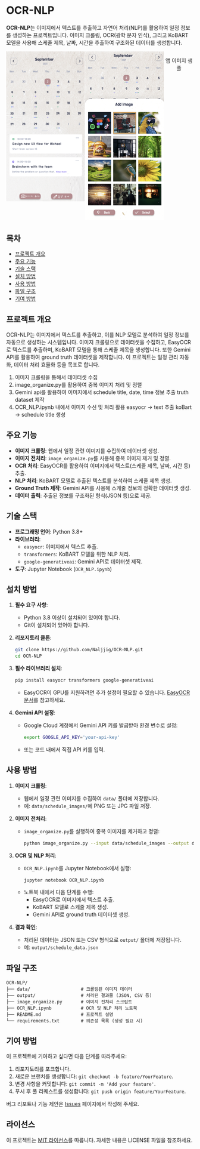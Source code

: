 # OCR-NLP

**OCR-NLP**는 이미지에서 텍스트를 추출하고 자연어 처리(NLP)를 활용하여 일정 정보를 생성하는 프로젝트입니다. 이미지 크롤링, OCR(광학 문자 인식), 그리고 KoBART 모델을 사용해 스케줄 제목, 날짜, 시간을 추출하여 구조화된 데이터를 생성합니다.

<div style="display: flex; justify-content: space-between; text-align: center;">
  <div style="width: 45%;">
    <img src="image.png" alt="Golfvision-Tracker Lower camera example" style="width: 100%;">
  </div>
  <div style="width: 45%;">
    <img src="image2.png" alt="Golfvision-Tracker Another example" style="width: 100%;">
  </div>
    <p>앱 이미지 샘플</p>
</div>

## 목차
- [프로젝트 개요](#프로젝트-개요)
- [주요 기능](#주요-기능)
- [기술 스택](#기술-스택)
- [설치 방법](#설치-방법)
- [사용 방법](#사용-방법)
- [파일 구조](#파일-구조)
- [기여 방법](#기여-방법)

## 프로젝트 개요
OCR-NLP는 이미지에서 텍스트를 추출하고, 이를 NLP 모델로 분석하여 일정 정보를 자동으로 생성하는 시스템입니다. 이미지 크롤링으로 데이터셋을 수집하고, EasyOCR로 텍스트를 추출하며, KoBART 모델을 통해 스케줄 제목을 생성합니다. 또한 Gemini API를 활용하여 ground truth 데이터셋을 제작합니다. 이 프로젝트는 일정 관리 자동화, 데이터 처리 효율화 등을 목표로 합니다.

1. 이미지 크롤링을 통해서 데이터셋 수집
2. image_organize.py를 활용하여 중복 이미지 처리 및 정렬 
3. Gemini api를 활용하여 이미지에서 schedule title, date, time 정보 추출  truth dataset 제작
4. OCR_NLP.ipynb 내에서  이미지 수신 및 처리 활용 
    easyocr -> text 추출
    koBart  -> schedule title 생성

## 주요 기능
- **이미지 크롤링**: 웹에서 일정 관련 이미지를 수집하여 데이터셋 생성.
- **이미지 전처리**: `image_organize.py`를 사용해 중복 이미지 제거 및 정렬.
- **OCR 처리**: EasyOCR를 활용하여 이미지에서 텍스트(스케줄 제목, 날짜, 시간 등) 추출.
- **NLP 처리**: KoBART 모델로 추출된 텍스트를 분석하여 스케줄 제목 생성.
- **Ground Truth 제작**: Gemini API를 사용해 스케줄 정보의 정확한 데이터셋 생성.
- **데이터 출력**: 추출된 정보를 구조화된 형식(JSON 등)으로 제공.

## 기술 스택
- **프로그래밍 언어**: Python 3.8+
- **라이브러리**:
  - `easyocr`: 이미지에서 텍스트 추출.
  - `transformers`: KoBART 모델을 위한 NLP 처리.
  - `google-generativeai`: Gemini API로 데이터셋 제작.
- **도구**: Jupyter Notebook (`OCR_NLP.ipynb`)

## 설치 방법
1. **필수 요구 사항**:
   - Python 3.8 이상이 설치되어 있어야 합니다.
   - Git이 설치되어 있어야 합니다.

2. **리포지토리 클론**:
   ```bash
   git clone https://github.com/Naljjig/OCR-NLP.git
   cd OCR-NLP
   ```

3. **필수 라이브러리 설치**:
   ```bash
   pip install easyocr transformers google-generativeai
   ```
   - EasyOCR이 GPU를 지원하려면 추가 설정이 필요할 수 있습니다. [EasyOCR 문서](https://github.com/JaidedAI/EasyOCR)를 참고하세요.

4. **Gemini API 설정**:
   - Google Cloud 계정에서 Gemini API 키를 발급받아 환경 변수로 설정:
     ```bash
     export GOOGLE_API_KEY='your-api-key'
     ```
   - 또는 코드 내에서 직접 API 키를 입력.

## 사용 방법
1. **이미지 크롤링**:
   - 웹에서 일정 관련 이미지를 수집하여 `data/` 폴더에 저장합니다.
   - 예: `data/schedule_images/`에 PNG 또는 JPG 파일 저장.

2. **이미지 전처리**:
   - `image_organize.py`를 실행하여 중복 이미지를 제거하고 정렬:
     ```bash
     python image_organize.py --input data/schedule_images --output data/organized_images
     ```

3. **OCR 및 NLP 처리**:
   - `OCR_NLP.ipynb`를 Jupyter Notebook에서 실행:
     ```bash
     jupyter notebook OCR_NLP.ipynb
     ```
   - 노트북 내에서 다음 단계를 수행:
     - EasyOCR로 이미지에서 텍스트 추출.
     - KoBART 모델로 스케줄 제목 생성.
     - Gemini API로 ground truth 데이터셋 생성.

4. **결과 확인**:
   - 처리된 데이터는 JSON 또는 CSV 형식으로 `output/` 폴더에 저장됩니다.
   - 예: `output/schedule_data.json`

## 파일 구조
```
OCR-NLP/
├── data/                   # 크롤링된 이미지 데이터
├── output/                 # 처리된 결과물 (JSON, CSV 등)
├── image_organize.py       # 이미지 전처리 스크립트
├── OCR_NLP.ipynb           # OCR 및 NLP 처리 노트북
├── README.md               # 프로젝트 설명
└── requirements.txt        # 의존성 목록 (생성 필요 시)
```

## 기여 방법
이 프로젝트에 기여하고 싶다면 다음 단계를 따라주세요:
1. 리포지토리를 포크합니다.
2. 새로운 브랜치를 생성합니다: `git checkout -b feature/YourFeature`.
3. 변경 사항을 커밋합니다: `git commit -m 'Add your feature'`.
4. 푸시 후 풀 리퀘스트를 생성합니다: `git push origin feature/YourFeature`.

버그 리포트나 기능 제안은 [Issues](https://github.com/Naljjig/OCR-NLP/issues) 페이지에서 작성해 주세요.

## 라이선스
이 프로젝트는 [MIT 라이선스](LICENSE)를 따릅니다. 자세한 내용은 LICENSE 파일을 참조하세요.
